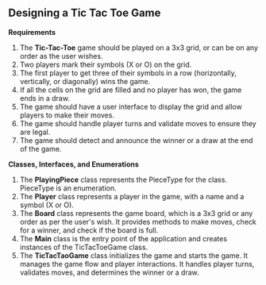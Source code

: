 
## Designing a Tic Tac Toe Game
**Requirements**

1. The **Tic-Tac-Toe** game should be played on a 3x3 grid, or can be on any order as the user wishes.
2. Two players mark their symbols (X or O) on the grid.
3. The first player to get three of their symbols in a row (horizontally, vertically, or diagonally) wins the game.
4. If all the cells on the grid are filled and no player has won, the game ends in a draw.
5. The game should have a user interface to display the grid and allow players to make their moves.
6. The game should handle player turns and validate moves to ensure they are legal.
7. The game should detect and announce the winner or a draw at the end of the game.

**Classes, Interfaces, and Enumerations**

1. The **PlayingPiece** class represents the PieceType for the class. PieceType is an enumeration.
2. The **Player** class represents a player in the game, with a name and a symbol (X or O).
2. The **Board** class represents the game board, which is a 3x3 grid or any order as per the user's wish. It provides methods to make moves, check for a winner, and check if the board is full.
3. The **Main** class is the entry point of the application and creates instances of the TicTacToeGame class.
4. The **TicTacTaoGame** class initializes the game and starts the game. It manages the game flow and player interactions. It handles player turns, validates moves, and determines the winner or a draw.
